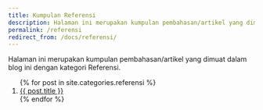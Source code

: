 ```yaml
---
title: Kumpulan Referensi
description: Halaman ini merupakan kumpulan pembahasan/artikel yang dimuat dalam blog ini dengan kategori Referensi. Tambahkan referensi yang belum ada menurut anda.
permalink: /referensi
redirect_from: /docs/referensi/
---
```


Halaman ini merupakan kumpulan pembahasan/artikel yang dimuat dalam blog ini dengan kategori Referensi.
<ol class="arti">{% for post in site.categories.referensi %}
<li class="{% if page.title == post.title %}current{% endif %}">
<a href="{{ post.url }}">{{ post.title }}</a>
</li>
{% endfor %}
</ol>
